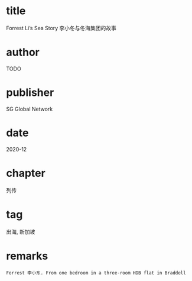 # title
Forrest Li’s Sea Story 李小冬与冬海集团的故事

# author
TODO

# publisher
SG Global Network

# date
2020-12

# chapter
列传

# tag
出海, 新加坡

# remarks
`Forrest 李小东. From one bedroom in a three-room HDB flat in Braddell`
